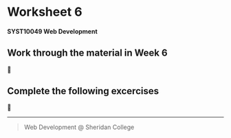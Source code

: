 # Worksheet 6
#### SYST10049 Web Development

## Work through the material in Week 6

:construction:

## Complete the following excercises

:construction:







---

> Web Development @ Sheridan College

